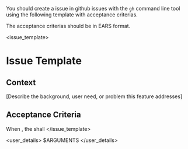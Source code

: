 You should create a issue in github issues with the `gh` command line tool using the following template with acceptance criterias.

The acceptance criterias should be in EARS format.

<issue_template>
# Issue Template

## Context

[Describe the background, user need, or problem this feature addresses]

## Acceptance Criteria

When <trigger>, the <system name> shall <system response>
</issue_template>

<user_details>
$ARGUMENTS
</user_details>